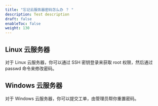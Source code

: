 ```yaml
---
title: "忘记云服务器密码怎么办 ？ "
description: Test description
draft: false
enableToc: false
weight: 130
---
```


## Linux 云服务器

对于 Linux 云服务器，你可以通过 SSH 密钥登录来获取 root 权限，然后通过 passwd 命令来修改密码。 

## Windows 云服务器

对于 Windows 云服务器，你可以提交工单，由管理员帮你重置密码。




